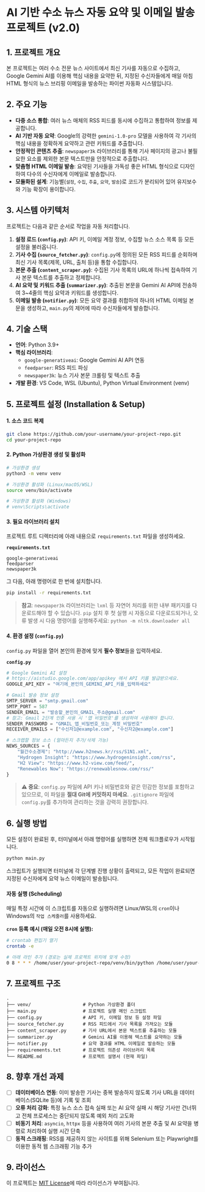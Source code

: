# AI 기반 수소 뉴스 자동 요약 및 이메일 발송 프로젝트 (v2.0)

## 1\. 프로젝트 개요

본 프로젝트는 여러 수소 전문 뉴스 사이트에서 최신 기사를 자동으로 수집하고, Google Gemini AI를 이용해 핵심 내용을 요약한 뒤, 지정된 수신자들에게 매일 아침 HTML 형식의 뉴스 브리핑 이메일을 발송하는 파이썬 자동화 시스템입니다.

## 2\. 주요 기능

  - **다중 소스 통합**: 여러 뉴스 매체의 RSS 피드를 동시에 수집하고 통합하여 정보를 제공합니다.
  - **AI 기반 자동 요약**: Google의 강력한 `gemini-1.0-pro` 모델을 사용하여 각 기사의 핵심 내용을 정확하게 요약하고 관련 키워드를 추출합니다.
  - **안정적인 콘텐츠 추출**: `newspaper3k` 라이브러리를 통해 기사 페이지의 광고나 불필요한 요소를 제외한 본문 텍스트만을 안정적으로 추출합니다.
  - **맞춤형 HTML 이메일 발송**: 요약된 기사들을 가독성 좋은 HTML 형식으로 디자인하여 다수의 수신자에게 이메일로 발송합니다.
  - **모듈화된 설계**: 기능별(`설정`, `수집`, `추출`, `요약`, `발송`)로 코드가 분리되어 있어 유지보수와 기능 확장이 용이합니다.

## 3\. 시스템 아키텍처

프로젝트는 다음과 같은 순서로 작업을 자동 처리합니다.

1.  **설정 로드 (`config.py`)**: API 키, 이메일 계정 정보, 수집할 뉴스 소스 목록 등 모든 설정을 불러옵니다.
2.  **기사 수집 (`source_fetcher.py`)**: `config.py`에 정의된 모든 RSS 피드를 순회하며 최신 기사 목록(제목, URL, 출처 등)을 통합 수집합니다.
3.  **본문 추출 (`content_scraper.py`)**: 수집된 기사 목록의 URL에 하나씩 접속하여 기사 본문 텍스트를 추출하고 정제합니다.
4.  **AI 요약 및 키워드 추출 (`summarizer.py`)**: 추출된 본문을 Gemini AI API에 전송하여 3\~4줄의 핵심 요약과 키워드를 생성합니다.
5.  **이메일 발송 (`notifier.py`)**: 모든 요약 결과를 취합하여 하나의 HTML 이메일 본문을 생성하고, `main.py`의 제어에 따라 수신자들에게 발송합니다.

## 4\. 기술 스택

  - **언어**: Python 3.9+
  - **핵심 라이브러리**:
      - `google-generativeai`: Google Gemini AI API 연동
      - `feedparser`: RSS 피드 파싱
      - `newspaper3k`: 뉴스 기사 본문 크롤링 및 텍스트 추출
  - **개발 환경**: VS Code, WSL (Ubuntu), Python Virtual Environment (venv)

## 5\. 프로젝트 설정 (Installation & Setup)

#### 1\. 소스 코드 복제

```bash
git clone https://github.com/your-username/your-project-repo.git
cd your-project-repo
```

#### 2\. Python 가상환경 생성 및 활성화

```bash
# 가상환경 생성
python3 -m venv venv

# 가상환경 활성화 (Linux/macOS/WSL)
source venv/bin/activate

# 가상환경 활성화 (Windows)
# venv\Scripts\activate
```

#### 3\. 필요 라이브러리 설치

프로젝트 루트 디렉터리에 아래 내용으로 `requirements.txt` 파일을 생성하세요.

**`requirements.txt`**

```
google-generativeai
feedparser
newspaper3k
```

그 다음, 아래 명령어로 한 번에 설치합니다.

```bash
pip install -r requirements.txt
```

> **참고**: `newspaper3k` 라이브러리는 `lxml` 등 자연어 처리를 위한 내부 패키지를 다운로드해야 할 수 있습니다. `pip` 설치 후 첫 실행 시 자동으로 다운로드되거나, 오류 발생 시 다음 명령어를 실행해주세요: `python -m nltk.downloader all`

#### 4\. 환경 설정 (`config.py`)

`config.py` 파일을 열어 본인의 환경에 맞게 **필수 정보**들을 입력하세요.

**`config.py`**

```python
# Google Gemini AI 설정
# https://aistudio.google.com/app/apikey 에서 API 키를 발급받으세요.
GOOGLE_API_KEY = "여기에_본인의_GEMINI_API_키를_입력하세요"

# Gmail 발송 정보 설정
SMTP_SERVER = "smtp.gmail.com"
SMTP_PORT = 587
SENDER_EMAIL = "발송할_본인의_GMAIL_주소@gmail.com"
# 참고: Gmail 2단계 인증 사용 시 '앱 비밀번호'를 생성하여 사용해야 합니다.
SENDER_PASSWORD = "GMAIL_앱_비밀번호_또는_계정_비밀번호" 
RECEIVER_EMAILS = ["수신자1@example.com", "수신자2@example.com"]

# 스크랩할 정보 소스 (얼마든지 추가/삭제 가능)
NEWS_SOURCES = {
    "월간수소경제": "http://www.h2news.kr/rss/S1N1.xml",
    "Hydrogen Insight": "https://www.hydrogeninsight.com/rss",
    "H2 View": "https://www.h2-view.com/feed/",
    "Renewables Now": "https://renewablesnow.com/rss/"
}
```

> **⚠️ 중요**: `config.py` 파일에 API 키나 비밀번호와 같은 민감한 정보를 포함하고 있으므로, 이 파일을 **절대 Git에 커밋하지 마세요**. `.gitignore` 파일에 `config.py`를 추가하여 관리하는 것을 강력히 권장합니다.

## 6\. 실행 방법

모든 설정이 완료된 후, 터미널에서 아래 명령어를 실행하면 전체 워크플로우가 시작됩니다.

```bash
python main.py
```

스크립트가 실행되면 터미널에 각 단계별 진행 상황이 출력되고, 모든 작업이 완료되면 지정된 수신자에게 요약 뉴스 이메일이 발송됩니다.

#### 자동 실행 (Scheduling)

매일 특정 시간에 이 스크립트를 자동으로 실행하려면 Linux/WSL의 `cron`이나 Windows의 `작업 스케줄러`를 사용하세요.

**`cron` 등록 예시 (매일 오전 8시에 실행):**

```bash
# crontab 편집기 열기
crontab -e

# 아래 라인 추가 (경로는 실제 프로젝트 위치에 맞게 수정)
0 8 * * * /home/user/your-project-repo/venv/bin/python /home/user/your-project-repo/main.py
```

## 7\. 프로젝트 구조

```
.
├── venv/                   # Python 가상환경 폴더
├── main.py                 # 프로젝트 실행 메인 스크립트
├── config.py               # API 키, 이메일 정보 등 설정 파일
├── source_fetcher.py       # RSS 피드에서 기사 목록을 가져오는 모듈
├── content_scraper.py      # 기사 URL에서 본문 텍스트를 추출하는 모듈
├── summarizer.py           # Gemini AI를 이용해 텍스트를 요약하는 모듈
├── notifier.py             # 요약 결과를 HTML 이메일로 발송하는 모듈
├── requirements.txt        # 프로젝트 의존성 라이브러리 목록
└── README.md               # 프로젝트 설명서 (현재 파일)
```

## 8\. 향후 개선 과제

  - [ ] **데이터베이스 연동**: 이미 발송한 기사는 중복 발송하지 않도록 기사 URL을 데이터베이스(SQLite 등)에 기록 및 조회
  - [ ] **오류 처리 강화**: 특정 뉴스 소스 접속 실패 또는 AI 요약 실패 시 해당 기사만 건너뛰고 전체 프로세스는 중단되지 않도록 예외 처리 고도화
  - [ ] **비동기 처리**: `asyncio`, `httpx` 등을 사용하여 여러 기사의 본문 추출 및 AI 요약을 병렬로 처리하여 실행 시간 단축
  - [ ] **동적 스크래핑**: RSS를 제공하지 않는 사이트를 위해 Selenium 또는 Playwright를 이용한 동적 웹 스크래핑 기능 추가

## 9\. 라이선스

이 프로젝트는 [MIT License](https://www.google.com/search?q=LICENSE)에 따라 라이선스가 부여됩니다.